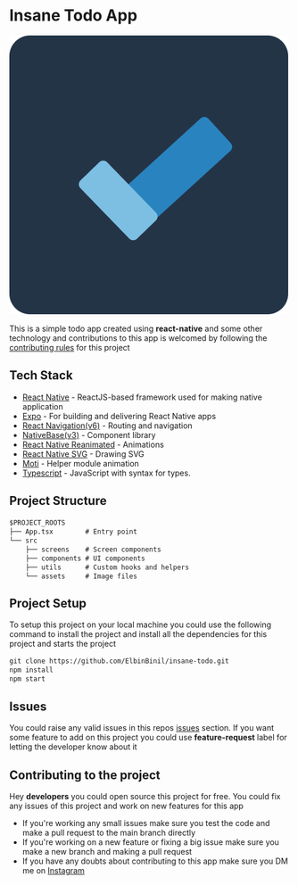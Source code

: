 # Insane Todo App
![Logo](./assets/icon.png)

This is a simple todo app created using **react-native** and some other technology and contributions to this app is welcomed by following the [contributing rules](https://github.com/ElbinBinil/insane-todo#contributing-to-the-project) for this project

##  Tech Stack
- [React Native](https://reactnative.dev/) - ReactJS-based framework used for making native application
- [Expo](https://expo.dev/) - For building and delivering React Native apps
- [React Navigation(v6)](https://reactnavigation.org/) - Routing and navigation
- [NativeBase(v3)](https://nativebase.io/) -  Component library
- [React Native Reanimated](https://docs.swmansion.com/react-native-reanimated/) - Animations
- [React Native SVG](https://github.com/react-native-svg/react-native-svg) - Drawing SVG
- [Moti](https://moti.fyi/) - Helper module animation
-  [Typescript](https://www.typescriptlang.org) - JavaScript with syntax for types.

## Project Structure
```
$PROJECT_ROOTS
├── App.tsx        # Entry point
└── src
    ├── screens    # Screen components
    ├── components # UI components
    ├── utils      # Custom hooks and helpers
    └── assets     # Image files
```

## Project Setup
To setup this project on your local machine you could use the following command to install the project and install all the dependencies for this project and starts the project
```
git clone https://github.com/ElbinBinil/insane-todo.git
npm install 
npm start
```

## Issues
 You could raise any valid issues in this repos [issues](https://github.com/elbinbinil/insane-todo/issues) section. If you want some feature to add on this project you could use **feature-request** label for letting the developer know about it

## Contributing to the project
Hey **developers** you could open source this project for free. You could fix any issues of this project and work on new features for this app
* If you're working any small issues make sure you test the code and make a pull request to the main branch directly
* If you're working on a new feature or fixing a big issue make sure you make a new branch and making a pull request 
* If you have any doubts about contributing to this app make sure you DM me on [Instagram](https://instagram.com/elbinbinil)
